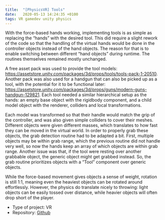 ```yaml
---
title:  "[PhysicsVR] Tools"
date:   2020-05-13 14:24:35 +0100
tags: VR gamedev unity physics
---
```

With the force-based hands working, implementing tools is as simple as
replacing the “hands” with the desired tool. This did require a slight rework
of the code so that the handling of the virtual hands would be done in the
controller objects instead of the hand objects. The reason for that is to
enable switching between different “hand objects” during runtime. The routines
themselves remained mostly unchanged.

A free asset pack was used to provide the tool models:
https://assetstore.unity.com/packages/3d/props/tools/tools-pack-1-20510.
Another pack was also used for a handgun that can also be picked up as a tool,
with the potential for it to be functional later:
https://assetstore.unity.com/packages/3d/props/guns/modern-guns-handgun-129821.
Each tool needed a similar hierarchical setup as the hands: an empty base
object with the rigidbody component, and a child model object with the
renderer, colliders and local transformations. 

Each model was transformed so that their handle would match the grip of the
controller, and was also given simple colliders to cover their meshes.
Different objects were given different masses, which translates to how fast
they can be moved in the virtual world.  In order to properly grab these
objects, the grab detection routine had to be adapted a bit. First, multiple
objects may be within grab range, which the previous routine did not handle
very well, so now the hands keep an array of which objects are within grab
range. Another issue was that, if the tool were resting over another grabbable
object, the generic object might get grabbed instead. So, the grab routine
prioritizes objects with a “Tool” component over generic objects.

While the force-based movement gives objects a sense of weight, rotation is
still 1:1, meaning even the heaviest objects can be rotated around
effortlessly. However, the physics do translate nicely to throwing: light
objects can be easily tossed over distance, while heavier objects will often
drop short of the player.

* Type of project: VR
* Repository: [Github](https://github.com/gdn002/PhysicsVR)
